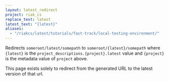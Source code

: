 ```yaml
---
layout: latest_redirect
project: riak_cs
replace_text: latest
latest_text: "{latest}"
aliases:
  - "/riakcs/latest/tutorials/fast-track/local-testing-environment/"
---
```


Redirects `someroot/latest/somepath` to `someroot/{latest}/somepath` 
where `{latest}` is the `project_descriptions.{project}.latest` value
and `{project}` is the metadata value of `project` above.

This page exists solely to redirect from the generated URL to the latest version of
that url.



